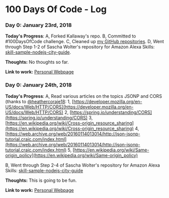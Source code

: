 # 100 Days Of Code - Log

### Day 0: January 23rd, 2018

**Today's Progress**: 
A, Forked Kallaway's repo. 
B, Committed to #100DaysOfCode challenge. 
C, Cleaned up [my GitHub repositories](https://github.com/peterstieg?tab=repositories). 
D, Went through Step 1-2 of Sascha Wolter's repository for Amazon Alexa Skills: [skill-sample-nodejs-city-guide](https://github.com/wolter/skill-sample-nodejs-city-guide).

**Thoughts:** No thoughts so far.

**Link to work:** [Personal Webpage](http://www.peterstieg.com)


### Day 0: January 24th, 2018

**Today's Progress**: 
A, Read various articles on the topics JSONP and CORS (thanks to [@heathercoraje18](https://twitter.com/heathercoraje18):
1, [https://developer.mozilla.org/en-US/docs/Web/HTTP/CORS](https://developer.mozilla.org/en-US/docs/Web/HTTP/CORS)
2, [https://spring.io/understanding/CORS](https://spring.io/understanding/CORS)
3, [https://en.wikipedia.org/wiki/Cross-origin_resource_sharing](https://en.wikipedia.org/wiki/Cross-origin_resource_sharing)
4, [https://web.archive.org/web/20160114013014/http://json-jsonp-tutorial.craic.com/index.html](https://web.archive.org/web/20160114013014/http://json-jsonp-tutorial.craic.com/index.html)
5, [https://en.wikipedia.org/wiki/Same-origin_policy](https://en.wikipedia.org/wiki/Same-origin_policy)

B, Went through Step 2-4 of Sascha Wolter's repository for Amazon Alexa Skills: [skill-sample-nodejs-city-guide](https://github.com/wolter/skill-sample-nodejs-city-guide)

**Thoughts:** This is going to be fun.

**Link to work:** [Personal Webpage](http://www.peterstieg.com)
